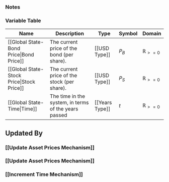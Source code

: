 ### Notes

### Variable Table
| Name | Description | Type | Symbol | Domain |
| --- | --- | --- | --- | --- |
|[[Global State-Bond Price\|Bond Price]]|The current price of the bond (per share).|[[USD Type]]|$P_{B}$|$\mathbb{R}_{>=0}$|
|[[Global State-Stock Price\|Stock Price]]|The current price of the stock (per share).|[[USD Type]]|$P_{S}$|$\mathbb{R}_{>=0}$|
|[[Global State-Time\|Time]]|The time in the system, in terms of the years passed|[[Years Type]]|$t$|$\mathbb{R}_{>=0}$|


## Updated By
### [[Update Asset Prices Mechanism]]
### [[Update Asset Prices Mechanism]]
### [[Increment Time Mechanism]]
